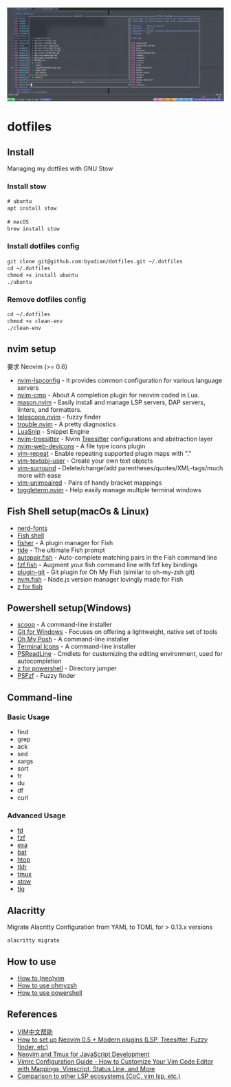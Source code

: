 ![template](./doc/wsl/template.png)
# dotfiles

## Install
Managing my dotfiles with GNU Stow

### Install stow
```
# ubuntu
apt install stow

# macOS
brew install stow
```

### Install dotfiles config

```
git clone git@github.com:byodian/dotfiles.git ~/.dotfiles
cd ~/.dotfiles
chmod +x install ubuntu
./ubuntu
```

### Remove dotfiles config
```
cd ~/.dotfiles
chmod +x clean-env
./clean-env
```

## nvim setup
要求 Neovim (>= 0.6)

- [nvim-lspconfig](https://github.com/neovim/nvim-lspconfig) - It provides common configuration for various language servers
- [nvim-cmp](https://github.com/hrsh7th/nvim-cmp) - About A completion plugin for neovim coded in Lua.
- [mason.nvim](https://github.com/williamboman/mason.nvim) -  Easily install and manage LSP servers, DAP servers, linters, and formatters.
- [telescope.nvim](https://github.com/nvim-telescope/telescope.nvim) - fuzzy finder
- [trouble.nvim](https://github.com/folke/trouble.nvim) - A pretty diagnostics
- [LuaSnip](https://github.com/L3MON4D3/LuaSnip) - Snippet Engine
- [nvim-treesitter](https://github.com/nvim-treesitter/nvim-treesitter) - Nvim [Treesitter](https://github.com/tree-sitter/tree-sitter) configurations and abstraction layer
- [nvim-web-devicons](https://github.com/kyazdani42/nvim-web-devicons) - A file type icons plugin
- [vim-repeat](https://github.com/tpope/vim-repeat) - Enable repeating supported plugin maps with "."
- [vim-textobj-user](https://github.com/kana/vim-textobj-user) - Create your own text objects
- [vim-surround](https://github.com/tpope/vim-surround) - Delete/change/add parentheses/quotes/XML-tags/much more with ease
- [vim-unimpaired](https://github.com/tpope/vim-unimpaired) - Pairs of handy bracket mappings
- [toggleterm.nvim](https://github.com/akinsho/toggleterm.nvim) - Help easily manage multiple terminal windows

## Fish Shell setup(macOs & Linux)
- [nerd-fonts](https://github.com/ryanoasis/nerd-fonts)
- [Fish shell](https://fishshell.com/)
- [fisher](https://github.com/jorgebucaran/fisher) - A plugin manager for Fish
- [tide](https://github.com/IlanCosman/tide) - The ultimate Fish prompt
- [autopair.fish](https://github.com/jorgebucaran/autopair.fish) - Auto-complete matching pairs in the Fish command line
- [fzf.fish](https://github.com/PatrickF1/fzf.fish) - Augment your fish command line with fzf key bindings
- [plugin-git](https://github.com/jhillyerd/plugin-git) - Git plugin for Oh My Fish (similar to oh-my-zsh git)
- [nvm.fish](https://github.com/jorgebucaran/nvm.fish) - Node.js version manager lovingly made for Fish
- [z for fish](https://github.com/jethrokuan/z)

## Powershell setup(Windows)
- [scoop](https://scoop.sh/) - A command-line installer
- [Git for Windows](https://gitforwindows.org/) - Focuses on offering a lightweight, native set of tools
- [Oh My Posh](https://ohmyposh.dev/) - A command-line installer
- [Terminal Icons](https://github.com/devblackops/Terminal-Icons) - A command-line installer
- [PSReadLine](https://docs.microsoft.com/en-us/powershell/module/psreadline/?view=powershell-7.2) - Cmdlets for customizing the editing environment, used for autocompletion
- [z for powershell](https://www.powershellgallery.com/packages/z/1.1.13) - Directory jumper
- [PSFzf](https://github.com/kelleyma49/PSFzf) - Fuzzy finder

## Command-line
### Basic Usage
- find
- grep
- ack
- sed
- xargs
- sort
- tr
- du
- df
- curl

### Advanced Usage
- [fd](https://github.com/sharkdp/fd)
- [fzf](https://github.com/junegunn/fzf)
- [exa](https://github.com/ogham/exa)
- [bat](https://github.com/sharkdp/bat)
- [htop](https://github.com/htop-dev/htop)
- [tldr](https://github.com/tldr-pages/tldr)
- [tmux](https://github.com/tmux/tmux)
- [stow](https://github.com/aspiers/stow)
- [tig](https://github.com/jonas/tig)

## Alacritty
Migrate Alacritty Configuration from YAML to TOML for > 0.13.x versions

```
alacritty migrate
```

## How to use 
- [How to (neo)vim](./doc/vim-settings.md)
- [How to use ohmyzsh](./doc/zsh-install.md)
- [How to use powershell](./doc/powershell.md)

## References
- [VIM中文帮助](https://yianwillis.github.io/vimcdoc/doc/help.html)
- [How to set up Neovim 0.5 + Modern plugins (LSP, Treesitter, Fuzzy finder, etc)](https://blog.inkdrop.app/how-to-set-up-neovim-0-5-modern-plugins-lsp-treesitter-etc-542c3d9c9887)
- [Neovim and Tmux for JavaScript Development](https://elijahmanor.com/blog/neovim-tmux)
- [Vimrc Configuration Guide - How to Customize Your Vim Code Editor with Mappings, Vimscript, Status Line, and More](https://freecodecamp.org/news/vimrc-configuration-guide-customize-your-vim-editor)
- [Comparison to other LSP ecosystems (CoC, vim lsp, etc.)](https://github.com/neovim/nvim-lspconfig/wiki/Comparison-to-other-LSP-ecosystems-(CoC,-vim-lsp,-etc.))
